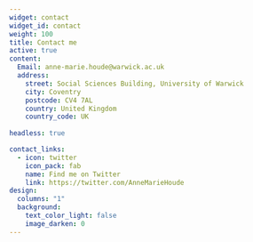 ```yaml
---
widget: contact
widget_id: contact
weight: 100
title: Contact me
active: true
content:
  Email: anne-marie.houde@warwick.ac.uk
  address:
    street: Social Sciences Building, University of Warwick
    city: Coventry
    postcode: CV4 7AL
    country: United Kingdom
    country_code: UK
    
headless: true

contact_links:
  - icon: twitter
    icon_pack: fab
    name: Find me on Twitter
    link: https://twitter.com/AnneMarieHoude
design:
  columns: "1"
  background:
    text_color_light: false
    image_darken: 0
---
```

